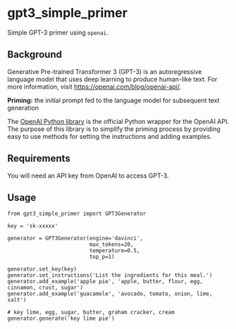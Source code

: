 # gpt3_simple_primer

Simple GPT-3 primer using `openai`.

## Background

Generative Pre-trained Transformer 3 (GPT-3) is an autoregressive language model that uses deep learning to produce human-like text. For more information, visit https://openai.com/blog/openai-api/.

**Priming:** the initial prompt fed to the language model for subsequent text generation

The [OpenAI Python library](https://github.com/openai/openai-python) is the official Python wrapper for the OpenAI API. The purpose of this library is to simplify the priming process by providing easy to use methods for setting the instructions and adding examples.

## Requirements

You will need an API key from OpenAI to access GPT-3.

## Usage

```
from gpt3_simple_primer import GPT3Generator

key = 'sk-xxxxx'

generator = GPT3Generator(engine='davinci',
                          max_tokens=20,
                          temperature=0.5,
                          top_p=1)

generator.set_key(key)
generator.set_instructions('List the ingredients for this meal.')
generator.add_example('apple pie', 'apple, butter, flour, egg, cinnamon, crust, sugar')
generator.add_example('guacamole', 'avocado, tomato, onion, lime, salt')

# key lime, egg, sugar, butter, graham cracker, cream
generator.generate('key lime pie')
```
